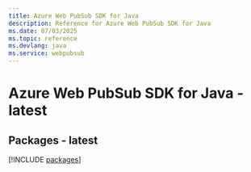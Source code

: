 ```yaml
---
title: Azure Web PubSub SDK for Java
description: Reference for Azure Web PubSub SDK for Java
ms.date: 07/03/2025
ms.topic: reference
ms.devlang: java
ms.service: webpubsub
---
```

# Azure Web PubSub SDK for Java - latest
## Packages - latest
[!INCLUDE [packages](web-pubsub-index.md)]